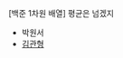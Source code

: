 [백준 1차원 배열] 평균은 넘겠지

- 박원서
- [김관형](https://github.com/SSAFY-9-S4-STUDY/SWEAB/blob/main/day3/B_4344/kimgwanhyeong/4344.py)